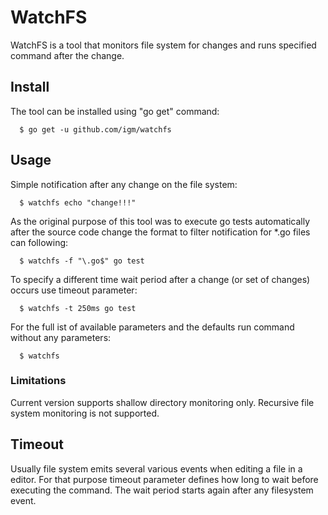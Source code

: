 # WatchFS

WatchFS is a tool that monitors file system for changes and runs specified command after the change.

## Install
The tool can be installed using "go get" command:
```
  $ go get -u github.com/igm/watchfs
```

## Usage

Simple notification after any change on the file system:
```
  $ watchfs echo "change!!!"
```
 As the original purpose of this tool was to execute go tests automatically after the source code change
 the format to filter notification for \*.go files can following:
```
  $ watchfs -f "\.go$" go test 
```
To specify a different time wait period after a change (or set of changes) occurs use timeout parameter:
```
  $ watchfs -t 250ms go test
```
For the full ist of available parameters and the defaults run command without any parameters:
```
  $ watchfs
```

### Limitations

Current version supports shallow directory monitoring only. Recursive file system monitoring is not supported.

## Timeout

Usually file system emits several various events when editing a file in a editor. For that purpose timeout parameter defines how long to wait before executing the command. The wait period starts again after any filesystem event.

